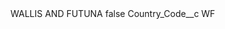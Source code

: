 <?xml version="1.0" encoding="UTF-8"?>
<CustomMetadata xmlns="http://soap.sforce.com/2006/04/metadata" xmlns:xsi="http://www.w3.org/2001/XMLSchema-instance" xmlns:xsd="http://www.w3.org/2001/XMLSchema">
    <label>WALLIS AND FUTUNA</label>
    <protected>false</protected>
    <values>
        <field>Country_Code__c</field>
        <value xsi:type="xsd:string">WF</value>
    </values>
</CustomMetadata>
